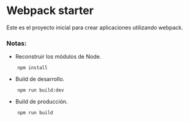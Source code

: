 # Webpack starter

Este es el proyecto inicial para crear aplicaciones utilizando webpack.

### Notas:
- Reconstruir los módulos de Node.
```
    npm install
```

- Build de desarrollo.
```
    npm run build:dev
```

- Build de producción.
```
    npm run build
```